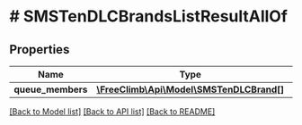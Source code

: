 # # SMSTenDLCBrandsListResultAllOf

## Properties

Name | Type | Description | Notes
------------ | ------------- | ------------- | -------------
**queue_members** | [**\FreeClimb\Api\Model\SMSTenDLCBrand[]**](SMSTenDLCBrand.md) |  | [optional]

[[Back to Model list]](../../README.md#models) [[Back to API list]](../../README.md#endpoints) [[Back to README]](../../README.md)
